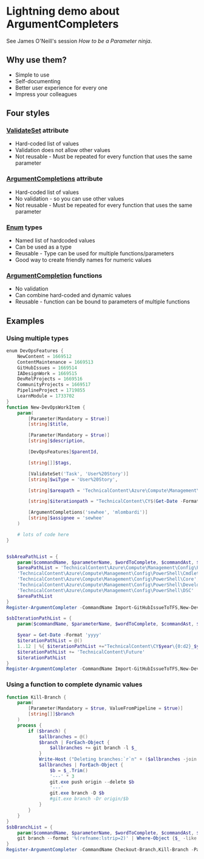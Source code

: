 ﻿# Lightning demo about ArgumentCompleters

See James O'Neill's session _How to be a Parameter ninja_.

## Why use them?

- Simple to use
- Self-documenting
- Better user experience for every one
- Impress your colleagues

## Four styles

### [ValidateSet](https://docs.microsoft.com/powershell/module/microsoft.powershell.core/about/about_functions_advanced_parameters#validatescript-validation-attribute) attribute

- Hard-coded list of values
- Validation does not allow other values
- Not reusable - Must be repeated for every function that uses the same parameter

### [ArgumentCompletions](https://docs.microsoft.com/powershell/module/microsoft.powershell.core/about/about_functions_advanced_parameters#argumentcompletions-attribute) attribute

- Hard-coded list of values
- No validation - so you can use other values
- Not reusable - Must be repeated for every function that uses the same parameter

### [Enum](https://docs.microsoft.com/powershell/module/microsoft.powershell.core/about/about_enum) types

- Named list of hardcoded values
- Can be used as a type
- Reusable - Type can be used for multiple functions/parameters
- Good way to create friendly names for numeric values

### [ArgumentCompletion](https://docs.microsoft.com/powershell/module/microsoft.powershell.core/about/about_functions_argument_completion) functions

- No validation
- Can combine hard-coded and dynamic values
- Reusable - function can be bound to parameters of multiple functions

## Examples

### Using multiple types

```powershell
enum DevOpsFeatures {
    NewContent = 1669512
    ContentMaintenance = 1669513
    GitHubIssues = 1669514
    IADesignWork = 1669515
    DevRelProjects = 1669516
    CommunityProjects = 1669517
    PipelineProject = 1719855
    LearnModule = 1733702
}
function New-DevOpsWorkItem {
    param(
        [Parameter(Mandatory = $true)]
        [string]$title,

        [Parameter(Mandatory = $true)]
        [string]$description,

        [DevOpsFeatures]$parentId,

        [string[]]$tags,

        [ValidateSet('Task', 'User%20Story')]
        [string]$wiType = 'User%20Story',

        [string]$areapath = 'TechnicalContent\Azure\Compute\Management\Config\PowerShell',

        [string]$iterationpath = "TechnicalContent\CY$(Get-Date -Format 'yyyy')\$(Get-Date -Format 'MM_yyyy')",

        [ArgumentCompletions('sewhee', 'mlombardi')]
        [string]$assignee = 'sewhee'
    )

    # lots of code here
}


$sbAreaPathList = {
    param($commandName, $parameterName, $wordToComplete, $commandAst, $fakeBoundParameters)
    $areaPathList = 'TechnicalContent\Azure\Compute\Management\Config\PowerShell',
    'TechnicalContent\Azure\Compute\Management\Config\PowerShell\Cmdlet Ref',
    'TechnicalContent\Azure\Compute\Management\Config\PowerShell\Core',
    'TechnicalContent\Azure\Compute\Management\Config\PowerShell\Developer',
    'TechnicalContent\Azure\Compute\Management\Config\PowerShell\DSC'
    $areaPathList
}
Register-ArgumentCompleter -CommandName Import-GitHubIssueToTFS,New-DevOpsWorkItem -ParameterName areapath -ScriptBlock $sbAreaPathList

$sbIterationPathList = {
    param($commandName, $parameterName, $wordToComplete, $commandAst, $fakeBoundParameters)

    $year = Get-Date -Format 'yyyy'
    $iterationPathList = @()
    1..12 | %{ $iterationPathList +="TechnicalContent\CY$year\{0:d2}_$year" -f $_ }
    $iterationPathList += 'TechnicalContent\Future'
    $iterationPathList
}
Register-ArgumentCompleter -CommandName Import-GitHubIssueToTFS,New-DevOpsWorkItem -ParameterName iterationpath -ScriptBlock $sbIterationPathList
```

### Using a function to complete dynamic values

```powershell
function Kill-Branch {
    param(
        [Parameter(Mandatory = $true, ValueFromPipeline = $true)]
        [string[]]$branch
    )
    process {
        if ($branch) {
            $allbranches = @()
            $branch | ForEach-Object {
                $allbranches += git branch -l $_
            }
            Write-Host ("Deleting branches:`r`n" + ($allbranches -join "`r`n"))
            $allbranches | ForEach-Object {
                $b = $_.Trim()
                '---' * 3
                git.exe push origin --delete $b
                '---'
                git.exe branch -D $b
                #git.exe branch -Dr origin/$b
            }
        }
    }
}
$sbBranchList = {
    param($commandName, $parameterName, $wordToComplete, $commandAst, $fakeBoundParameters)
    git branch --format '%(refname:lstrip=2)' | Where-Object {$_ -like "$wordToComplete*"}
}
Register-ArgumentCompleter -CommandName Checkout-Branch,Kill-Branch -ParameterName branch -ScriptBlock $sbBranchList
```
